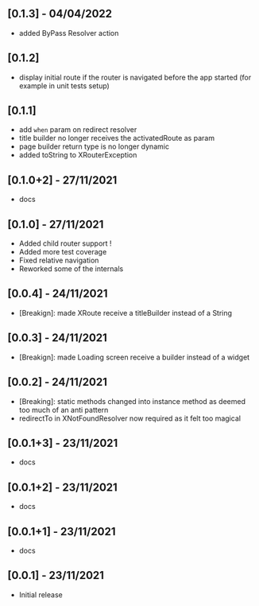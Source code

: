 ## [0.1.3] - 04/04/2022

 - added ByPass Resolver action


## [0.1.2]
 - display initial route if the router is navigated before the app started (for example in unit tests setup)

## [0.1.1]
 - add `when` param on redirect resolver
 - title builder no longer receives the activatedRoute as param
 - page builder return type is no longer dynamic
 - added toString to XRouterException

## [0.1.0+2] - 27/11/2021
- docs

## [0.1.0] - 27/11/2021

- Added child router support !
- Added more test coverage
- Fixed relative navigation
- Reworked some of the internals

## [0.0.4] - 24/11/2021

- [Breakign]: made XRoute receive a titleBuilder instead of a String

## [0.0.3] - 24/11/2021

- [Breakign]: made Loading screen receive a builder instead of a widget

## [0.0.2] - 24/11/2021

- [Breaking]: static methods changed into instance method as deemed too much of an anti pattern
- redirectTo in XNotFoundResolver now required as it felt too magical

## [0.0.1+3] - 23/11/2021

* docs

## [0.0.1+2] - 23/11/2021

* docs

## [0.0.1+1] - 23/11/2021

* docs

## [0.0.1] - 23/11/2021

* Initial release
